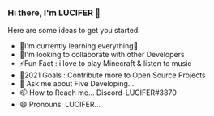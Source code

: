### Hi there, I'm LUCIFER 👋

Here are some ideas to get you started:

- 🌱I'm currently learning everything🤣
- 👯I'm looking to collaborate with other Developers
- ⚡Fun Fact : i love to play Minecraft & listen to music
- 🥅2021 Goals : Contribute more to Open Source Projects
- 💬 Ask me about Five Developing...
- 📫 How to Reach me... Discord-LUCIFER#3870
- 😄 Pronouns: LUCIFER...


[gmail]:manoharsharma1212@gmail.com
